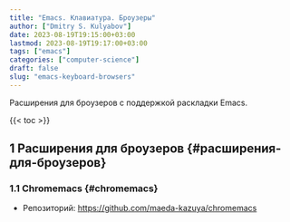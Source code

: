 ```yaml
---
title: "Emacs. Клавиатура. Броузеры"
author: ["Dmitry S. Kulyabov"]
date: 2023-08-19T19:15:00+03:00
lastmod: 2023-08-19T19:17:00+03:00
tags: ["emacs"]
categories: ["computer-science"]
draft: false
slug: "emacs-keyboard-browsers"
---
```


Расширения для броузеров с поддержкой раскладки Emacs.

<!--more-->

{{< toc >}}


## <span class="section-num">1</span> Расширения для броузеров {#расширения-для-броузеров}


### <span class="section-num">1.1</span> Chromemacs {#chromemacs}

-   Репозиторий: <https://github.com/maeda-kazuya/chromemacs>
